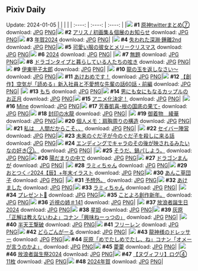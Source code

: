 ## Pixiv Daily
Update: 2024-01-05
|      |      |      |
| :----: | :----: | :----: |
|![](https://pixiv.microyu.workers.dev/c/240x480/img-master/img/2024/01/03/00/00/33/114823715_p0_master1200.jpg) **#1** [原神twitterまとめ⑦](https://www.pixiv.net/artworks/114823715) download: [JPG](https://pixiv.microyu.workers.dev/img-original/img/2024/01/03/00/00/33/114823715_p0.jpg) [PNG](https://pixiv.microyu.workers.dev/img-original/img/2024/01/03/00/00/33/114823715_p0.png)|![](https://pixiv.microyu.workers.dev/c/240x480/img-master/img/2024/01/04/00/37/31/114856350_p0_master1200.jpg) **#2** [アリス / 初画集＆個展のお知らせ](https://www.pixiv.net/artworks/114856350) download: [JPG](https://pixiv.microyu.workers.dev/img-original/img/2024/01/04/00/37/31/114856350_p0.jpg) [PNG](https://pixiv.microyu.workers.dev/img-original/img/2024/01/04/00/37/31/114856350_p0.png)|![](https://pixiv.microyu.workers.dev/c/240x480/img-master/img/2024/01/04/01/28/02/114859160_p0_master1200.jpg) **#3** [年賀2024](https://www.pixiv.net/artworks/114859160) download: [JPG](https://pixiv.microyu.workers.dev/img-original/img/2024/01/04/01/28/02/114859160_p0.jpg) [PNG](https://pixiv.microyu.workers.dev/img-original/img/2024/01/04/01/28/02/114859160_p0.png)|
|![](https://pixiv.microyu.workers.dev/c/240x480/img-master/img/2024/01/03/00/00/43/114823740_p0_master1200.jpg) **#4** [失われた深淵·鍾離2nd](https://www.pixiv.net/artworks/114823740) download: [JPG](https://pixiv.microyu.workers.dev/img-original/img/2024/01/03/00/00/43/114823740_p0.jpg) [PNG](https://pixiv.microyu.workers.dev/img-original/img/2024/01/03/00/00/43/114823740_p0.png)|![](https://pixiv.microyu.workers.dev/c/240x480/img-master/img/2024/01/03/12/00/18/114835872_p0_master1200.jpg) **#5** [可愛い服の彼女とメリークリスマス](https://www.pixiv.net/artworks/114835872) download: [JPG](https://pixiv.microyu.workers.dev/img-original/img/2024/01/03/12/00/18/114835872_p0.jpg) [PNG](https://pixiv.microyu.workers.dev/img-original/img/2024/01/03/12/00/18/114835872_p0.png)|![](https://pixiv.microyu.workers.dev/c/240x480/img-master/img/2024/01/03/00/00/19/114823648_p0_master1200.jpg) **#6** [2024](https://www.pixiv.net/artworks/114823648) download: [JPG](https://pixiv.microyu.workers.dev/img-original/img/2024/01/03/00/00/19/114823648_p0.jpg) [PNG](https://pixiv.microyu.workers.dev/img-original/img/2024/01/03/00/00/19/114823648_p0.png)|
|![](https://pixiv.microyu.workers.dev/c/240x480/img-master/img/2024/01/03/02/31/49/114827884_p0_master1200.jpg) **#7** [無題](https://www.pixiv.net/artworks/114827884) download: [JPG](https://pixiv.microyu.workers.dev/img-original/img/2024/01/03/02/31/49/114827884_p0.jpg) [PNG](https://pixiv.microyu.workers.dev/img-original/img/2024/01/03/02/31/49/114827884_p0.png)|![](https://pixiv.microyu.workers.dev/c/240x480/img-master/img/2024/01/04/17/12/30/114873291_p0_master1200.jpg) **#8** [ドラゴンタイプと暮らしている人たちの呟き](https://www.pixiv.net/artworks/114873291) download: [JPG](https://pixiv.microyu.workers.dev/img-original/img/2024/01/04/17/12/30/114873291_p0.jpg) [PNG](https://pixiv.microyu.workers.dev/img-original/img/2024/01/04/17/12/30/114873291_p0.png)|![](https://pixiv.microyu.workers.dev/c/240x480/img-master/img/2024/01/04/00/00/20/114856222_p0_master1200.jpg) **#9** [伊東甲子太郎](https://www.pixiv.net/artworks/114856222) download: [JPG](https://pixiv.microyu.workers.dev/img-original/img/2024/01/04/00/00/20/114856222_p0.jpg) [PNG](https://pixiv.microyu.workers.dev/img-original/img/2024/01/04/00/00/20/114856222_p0.png)|
|![](https://pixiv.microyu.workers.dev/c/240x480/img-master/img/2024/01/03/07/30/01/114831414_p0_master1200.jpg) **#10** [龍の玉を返しなさい～](https://www.pixiv.net/artworks/114831414) download: [JPG](https://pixiv.microyu.workers.dev/img-original/img/2024/01/03/07/30/01/114831414_p0.jpg) [PNG](https://pixiv.microyu.workers.dev/img-original/img/2024/01/03/07/30/01/114831414_p0.png)|![](https://pixiv.microyu.workers.dev/c/240x480/img-master/img/2024/01/04/17/15/50/114873361_p0_master1200.jpg) **#11** [あけおめです！](https://www.pixiv.net/artworks/114873361) download: [JPG](https://pixiv.microyu.workers.dev/img-original/img/2024/01/04/17/15/50/114873361_p0.jpg) [PNG](https://pixiv.microyu.workers.dev/img-original/img/2024/01/04/17/15/50/114873361_p0.png)|![](https://pixiv.microyu.workers.dev/c/240x480/img-master/img/2024/01/04/19/04/58/114876181_p0_master1200.jpg) **#12** [【創作】空気が「読める」新入社員と不愛想な先輩の話60話・前編](https://www.pixiv.net/artworks/114876181) download: [JPG](https://pixiv.microyu.workers.dev/img-original/img/2024/01/04/19/04/58/114876181_p0.jpg) [PNG](https://pixiv.microyu.workers.dev/img-original/img/2024/01/04/19/04/58/114876181_p0.png)|
|![](https://pixiv.microyu.workers.dev/c/240x480/img-master/img/2024/01/03/20/30/02/114848566_p0_master1200.jpg) **#13** [もち](https://www.pixiv.net/artworks/114848566) download: [JPG](https://pixiv.microyu.workers.dev/img-original/img/2024/01/03/20/30/02/114848566_p0.jpg) [PNG](https://pixiv.microyu.workers.dev/img-original/img/2024/01/03/20/30/02/114848566_p0.png)|![](https://pixiv.microyu.workers.dev/c/240x480/img-master/img/2024/01/03/00/01/21/114823812_p0_master1200.jpg) **#14** [男にも女にもなるカップルのお正月](https://www.pixiv.net/artworks/114823812) download: [JPG](https://pixiv.microyu.workers.dev/img-original/img/2024/01/03/00/01/21/114823812_p0.jpg) [PNG](https://pixiv.microyu.workers.dev/img-original/img/2024/01/03/00/01/21/114823812_p0.png)|![](https://pixiv.microyu.workers.dev/c/240x480/img-master/img/2024/01/04/00/57/13/114856288_p0_master1200.jpg) **#15** [アニメ化決定！](https://www.pixiv.net/artworks/114856288) download: [JPG](https://pixiv.microyu.workers.dev/img-original/img/2024/01/04/00/57/13/114856288_p0.jpg) [PNG](https://pixiv.microyu.workers.dev/img-original/img/2024/01/04/00/57/13/114856288_p0.png)|
|![](https://pixiv.microyu.workers.dev/c/240x480/img-master/img/2024/01/04/00/00/43/114856293_p0_master1200.jpg) **#16** [Mine](https://www.pixiv.net/artworks/114856293) download: [JPG](https://pixiv.microyu.workers.dev/img-original/img/2024/01/04/00/00/43/114856293_p0.jpg) [PNG](https://pixiv.microyu.workers.dev/img-original/img/2024/01/04/00/00/43/114856293_p0.png)|![](https://pixiv.microyu.workers.dev/c/240x480/img-master/img/2024/01/03/00/00/04/114823581_p0_master1200.jpg) **#17** [芳春凱喜-根の国底の果て-](https://www.pixiv.net/artworks/114823581) download: [JPG](https://pixiv.microyu.workers.dev/img-original/img/2024/01/03/00/00/04/114823581_p0.jpg) [PNG](https://pixiv.microyu.workers.dev/img-original/img/2024/01/03/00/00/04/114823581_p0.png)|![](https://pixiv.microyu.workers.dev/c/240x480/img-master/img/2024/01/03/00/00/03/114823577_p0_master1200.jpg) **#18** [封印の水龍](https://www.pixiv.net/artworks/114823577) download: [JPG](https://pixiv.microyu.workers.dev/img-original/img/2024/01/03/00/00/03/114823577_p0.jpg) [PNG](https://pixiv.microyu.workers.dev/img-original/img/2024/01/03/00/00/03/114823577_p0.png)|
|![](https://pixiv.microyu.workers.dev/c/240x480/img-master/img/2024/01/04/00/00/14/114856195_p0_master1200.jpg) **#19** [御着物　綾華](https://www.pixiv.net/artworks/114856195) download: [JPG](https://pixiv.microyu.workers.dev/img-original/img/2024/01/04/00/00/14/114856195_p0.jpg) [PNG](https://pixiv.microyu.workers.dev/img-original/img/2024/01/04/00/00/14/114856195_p0.png)|![](https://pixiv.microyu.workers.dev/c/240x480/img-master/img/2024/01/04/07/00/05/114863350_p0_master1200.jpg) **#20** [個人メモ：肩胸周りの構造](https://www.pixiv.net/artworks/114863350) download: [JPG](https://pixiv.microyu.workers.dev/img-original/img/2024/01/04/07/00/05/114863350_p0.jpg) [PNG](https://pixiv.microyu.workers.dev/img-original/img/2024/01/04/07/00/05/114863350_p0.png)|![](https://pixiv.microyu.workers.dev/c/240x480/img-master/img/2024/01/03/19/59/05/114847506_p0_master1200.jpg) **#21** [私は　人間だからこそ、、](https://www.pixiv.net/artworks/114847506) download: [JPG](https://pixiv.microyu.workers.dev/img-original/img/2024/01/03/19/59/05/114847506_p0.jpg) [PNG](https://pixiv.microyu.workers.dev/img-original/img/2024/01/03/19/59/05/114847506_p0.png)|
|![](https://pixiv.microyu.workers.dev/c/240x480/img-master/img/2024/01/04/00/00/30/114856254_p0_master1200.jpg) **#22** [セイバー陣営](https://www.pixiv.net/artworks/114856254) download: [JPG](https://pixiv.microyu.workers.dev/img-original/img/2024/01/04/00/00/30/114856254_p0.jpg) [PNG](https://pixiv.microyu.workers.dev/img-original/img/2024/01/04/00/00/30/114856254_p0.png)|![](https://pixiv.microyu.workers.dev/c/240x480/img-master/img/2024/01/03/05/55/09/114830332_p0_master1200.jpg) **#23** [未来のぐだ子が今のぐだ子を殺しに来る話](https://www.pixiv.net/artworks/114830332) download: [JPG](https://pixiv.microyu.workers.dev/img-original/img/2024/01/03/05/55/09/114830332_p0.jpg) [PNG](https://pixiv.microyu.workers.dev/img-original/img/2024/01/03/05/55/09/114830332_p0.png)|![](https://pixiv.microyu.workers.dev/c/240x480/img-master/img/2024/01/04/22/19/08/114865677_p0_master1200.jpg) **#24** [エンディングでキャラのその後が映されるみたいなの好き②。](https://www.pixiv.net/artworks/114865677) download: [JPG](https://pixiv.microyu.workers.dev/img-original/img/2024/01/04/22/19/08/114865677_p0.jpg) [PNG](https://pixiv.microyu.workers.dev/img-original/img/2024/01/04/22/19/08/114865677_p0.png)|
|![](https://pixiv.microyu.workers.dev/c/240x480/img-master/img/2024/01/03/22/26/48/114852823_p0_master1200.jpg) **#25** [そうだ、鍋パしよう。](https://www.pixiv.net/artworks/114852823) download: [JPG](https://pixiv.microyu.workers.dev/img-original/img/2024/01/03/22/26/48/114852823_p0.jpg) [PNG](https://pixiv.microyu.workers.dev/img-original/img/2024/01/03/22/26/48/114852823_p0.png)|![](https://pixiv.microyu.workers.dev/c/240x480/img-master/img/2024/01/03/19/58/14/114847476_p0_master1200.jpg) **#26** [陽だまりの中で](https://www.pixiv.net/artworks/114847476) download: [JPG](https://pixiv.microyu.workers.dev/img-original/img/2024/01/03/19/58/14/114847476_p0.jpg) [PNG](https://pixiv.microyu.workers.dev/img-original/img/2024/01/03/19/58/14/114847476_p0.png)|![](https://pixiv.microyu.workers.dev/c/240x480/img-master/img/2024/01/03/19/25/54/114846581_p0_master1200.jpg) **#27** [ドラゴンまんが](https://www.pixiv.net/artworks/114846581) download: [JPG](https://pixiv.microyu.workers.dev/img-original/img/2024/01/03/19/25/54/114846581_p0.jpg) [PNG](https://pixiv.microyu.workers.dev/img-original/img/2024/01/03/19/25/54/114846581_p0.png)|
|![](https://pixiv.microyu.workers.dev/c/240x480/img-master/img/2024/01/03/20/37/07/114848807_p0_master1200.jpg) **#28** [ラミィちゃん](https://www.pixiv.net/artworks/114848807) download: [JPG](https://pixiv.microyu.workers.dev/img-original/img/2024/01/03/20/37/07/114848807_p0.jpg) [PNG](https://pixiv.microyu.workers.dev/img-original/img/2024/01/03/20/37/07/114848807_p0.png)|![](https://pixiv.microyu.workers.dev/c/240x480/img-master/img/2024/01/04/19/45/53/114877204_p0_master1200.jpg) **#29** [おとつく♂2024【辰】+年末イラスト](https://www.pixiv.net/artworks/114877204) download: [JPG](https://pixiv.microyu.workers.dev/img-original/img/2024/01/04/19/45/53/114877204_p0.jpg) [PNG](https://pixiv.microyu.workers.dev/img-original/img/2024/01/04/19/45/53/114877204_p0.png)|![](https://pixiv.microyu.workers.dev/c/240x480/img-master/img/2024/01/04/20/30/04/114878505_p0_master1200.jpg) **#30** [あんこ草団子](https://www.pixiv.net/artworks/114878505) download: [JPG](https://pixiv.microyu.workers.dev/img-original/img/2024/01/04/20/30/04/114878505_p0.jpg) [PNG](https://pixiv.microyu.workers.dev/img-original/img/2024/01/04/20/30/04/114878505_p0.png)|
|![](https://pixiv.microyu.workers.dev/c/240x480/img-master/img/2024/01/03/04/20/02/114829442_p0_master1200.jpg) **#31** [予想外。](https://www.pixiv.net/artworks/114829442) download: [JPG](https://pixiv.microyu.workers.dev/img-original/img/2024/01/03/04/20/02/114829442_p0.jpg) [PNG](https://pixiv.microyu.workers.dev/img-original/img/2024/01/03/04/20/02/114829442_p0.png)|![](https://pixiv.microyu.workers.dev/c/240x480/img-master/img/2024/01/04/20/37/11/114878737_master1200.jpg) **#32** [あけました](https://www.pixiv.net/artworks/114878737) download: [JPG](https://pixiv.microyu.workers.dev/img-original/img/2024/01/04/20/37/11/114878737.jpg) [PNG](https://pixiv.microyu.workers.dev/img-original/img/2024/01/04/20/37/11/114878737.png)|![](https://pixiv.microyu.workers.dev/c/240x480/img-master/img/2024/01/03/20/40/13/114848894_p0_master1200.jpg) **#33** [ラミィちゃん](https://www.pixiv.net/artworks/114848894) download: [JPG](https://pixiv.microyu.workers.dev/img-original/img/2024/01/03/20/40/13/114848894_p0.jpg) [PNG](https://pixiv.microyu.workers.dev/img-original/img/2024/01/03/20/40/13/114848894_p0.png)|
|![](https://pixiv.microyu.workers.dev/c/240x480/img-master/img/2024/01/03/23/30/02/114855055_p0_master1200.jpg) **#34** [プレゼント🎁](https://www.pixiv.net/artworks/114855055) download: [JPG](https://pixiv.microyu.workers.dev/img-original/img/2024/01/03/23/30/02/114855055_p0.jpg) [PNG](https://pixiv.microyu.workers.dev/img-original/img/2024/01/03/23/30/02/114855055_p0.png)|![](https://pixiv.microyu.workers.dev/c/240x480/img-master/img/2024/01/04/16/34/43/114872403_p0_master1200.jpg) **#35** [ことよろ創作新年。](https://www.pixiv.net/artworks/114872403) download: [JPG](https://pixiv.microyu.workers.dev/img-original/img/2024/01/04/16/34/43/114872403_p0.jpg) [PNG](https://pixiv.microyu.workers.dev/img-original/img/2024/01/04/16/34/43/114872403_p0.png)|![](https://pixiv.microyu.workers.dev/c/240x480/img-master/img/2024/01/03/00/00/13/114823620_p0_master1200.jpg) **#36** [近視の姉＃141](https://www.pixiv.net/artworks/114823620) download: [JPG](https://pixiv.microyu.workers.dev/img-original/img/2024/01/03/00/00/13/114823620_p0.jpg) [PNG](https://pixiv.microyu.workers.dev/img-original/img/2024/01/03/00/00/13/114823620_p0.png)|
|![](https://pixiv.microyu.workers.dev/c/240x480/img-master/img/2024/01/03/01/33/26/114823624_p0_master1200.jpg) **#37** [放浪者誕生日2024](https://www.pixiv.net/artworks/114823624) download: [JPG](https://pixiv.microyu.workers.dev/img-original/img/2024/01/03/01/33/26/114823624_p0.jpg) [PNG](https://pixiv.microyu.workers.dev/img-original/img/2024/01/03/01/33/26/114823624_p0.png)|![](https://pixiv.microyu.workers.dev/c/240x480/img-master/img/2024/01/04/22/40/54/114882849_p0_master1200.jpg) **#38** [星妲](https://www.pixiv.net/artworks/114882849) download: [JPG](https://pixiv.microyu.workers.dev/img-original/img/2024/01/04/22/40/54/114882849_p0.jpg) [PNG](https://pixiv.microyu.workers.dev/img-original/img/2024/01/04/22/40/54/114882849_p0.png)|![](https://pixiv.microyu.workers.dev/c/240x480/img-master/img/2024/01/03/15/11/34/114839836_p0_master1200.jpg) **#39** [灰原「正解は教えないわよ」コナン「興味ねーっつの」](https://www.pixiv.net/artworks/114839836) download: [JPG](https://pixiv.microyu.workers.dev/img-original/img/2024/01/03/15/11/34/114839836_p0.jpg) [PNG](https://pixiv.microyu.workers.dev/img-original/img/2024/01/03/15/11/34/114839836_p0.png)|
|![](https://pixiv.microyu.workers.dev/c/240x480/img-master/img/2024/01/04/16/58/20/114872911_p0_master1200.jpg) **#40** [半天王撃破](https://www.pixiv.net/artworks/114872911) download: [JPG](https://pixiv.microyu.workers.dev/img-original/img/2024/01/04/16/58/20/114872911_p0.jpg) [PNG](https://pixiv.microyu.workers.dev/img-original/img/2024/01/04/16/58/20/114872911_p0.png)|![](https://pixiv.microyu.workers.dev/c/240x480/img-master/img/2024/01/04/00/25/08/114857359_p0_master1200.jpg) **#41** [フリーレン](https://www.pixiv.net/artworks/114857359) download: [JPG](https://pixiv.microyu.workers.dev/img-original/img/2024/01/04/00/25/08/114857359_p0.jpg) [PNG](https://pixiv.microyu.workers.dev/img-original/img/2024/01/04/00/25/08/114857359_p0.png)|![](https://pixiv.microyu.workers.dev/c/240x480/img-master/img/2024/01/03/01/43/50/114826921_p0_master1200.jpg) **#42** [どらごんがーる](https://www.pixiv.net/artworks/114826921) download: [JPG](https://pixiv.microyu.workers.dev/img-original/img/2024/01/03/01/43/50/114826921_p0.jpg) [PNG](https://pixiv.microyu.workers.dev/img-original/img/2024/01/03/01/43/50/114826921_p0.png)|
|![](https://pixiv.microyu.workers.dev/c/240x480/img-master/img/2024/01/04/13/48/18/114869426_p0_master1200.jpg) **#43** [龍神様のドレッサー](https://www.pixiv.net/artworks/114869426) download: [JPG](https://pixiv.microyu.workers.dev/img-original/img/2024/01/04/13/48/18/114869426_p0.jpg) [PNG](https://pixiv.microyu.workers.dev/img-original/img/2024/01/04/13/48/18/114869426_p0.png)|![](https://pixiv.microyu.workers.dev/c/240x480/img-master/img/2024/01/04/12/00/25/114867541_p0_master1200.jpg) **#44** [灰原「めでたしめでたし、ね」コナン「オメーが言うのかよ」](https://www.pixiv.net/artworks/114867541) download: [JPG](https://pixiv.microyu.workers.dev/img-original/img/2024/01/04/12/00/25/114867541_p0.jpg) [PNG](https://pixiv.microyu.workers.dev/img-original/img/2024/01/04/12/00/25/114867541_p0.png)|![](https://pixiv.microyu.workers.dev/c/240x480/img-master/img/2024/01/03/02/24/45/114827756_p0_master1200.jpg) **#45** [藿藿](https://www.pixiv.net/artworks/114827756) download: [JPG](https://pixiv.microyu.workers.dev/img-original/img/2024/01/03/02/24/45/114827756_p0.jpg) [PNG](https://pixiv.microyu.workers.dev/img-original/img/2024/01/03/02/24/45/114827756_p0.png)|
|![](https://pixiv.microyu.workers.dev/c/240x480/img-master/img/2024/01/03/00/15/52/114824418_p0_master1200.jpg) **#46** [放浪者誕生祭2024](https://www.pixiv.net/artworks/114824418) download: [JPG](https://pixiv.microyu.workers.dev/img-original/img/2024/01/03/00/15/52/114824418_p0.jpg) [PNG](https://pixiv.microyu.workers.dev/img-original/img/2024/01/03/00/15/52/114824418_p0.png)|![](https://pixiv.microyu.workers.dev/c/240x480/img-master/img/2024/01/03/01/48/03/114827021_p0_master1200.jpg) **#47** [【ヌヴィフリ】ログ④ 11枚](https://www.pixiv.net/artworks/114827021) download: [JPG](https://pixiv.microyu.workers.dev/img-original/img/2024/01/03/01/48/03/114827021_p0.jpg) [PNG](https://pixiv.microyu.workers.dev/img-original/img/2024/01/03/01/48/03/114827021_p0.png)|![](https://pixiv.microyu.workers.dev/c/240x480/img-master/img/2024/01/04/16/16/55/114872036_p0_master1200.jpg) **#48** [2024年賀](https://www.pixiv.net/artworks/114872036) download: [JPG](https://pixiv.microyu.workers.dev/img-original/img/2024/01/04/16/16/55/114872036_p0.jpg) [PNG](https://pixiv.microyu.workers.dev/img-original/img/2024/01/04/16/16/55/114872036_p0.png)|
